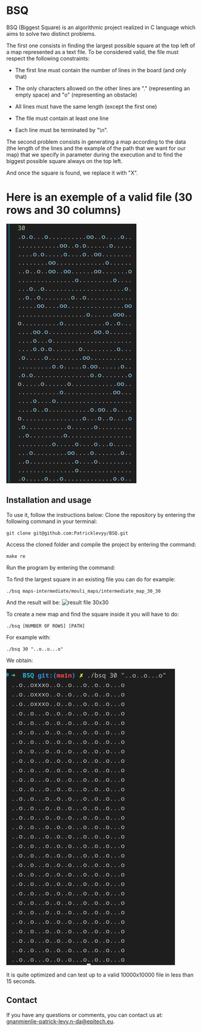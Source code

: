 # BSQ

BSQ (Biggest Square) is an algorithmic project realized in C language which aims to solve two distinct problems.

The first one consists in finding the largest possible square at the top left of a map represented as a text file. To be considered valid, the file must respect the following constraints:

- The first line must contain the number of lines in the board (and only that)

- The only characters allowed on the other lines are "." (representing an empty space) and "o" (representing an obstacle)

- All lines must have the same length (except the first one)

- The file must contain at least one line

- Each line must be terminated by "\n".

The second problem consists in generating a map according to the data (the length of the lines and the example of the path that we want for our map) that we specify in parameter during the execution and to find the biggest possible square always on the top left.

And once the square is found, we replace it with "X".

# Here is an exemple of a valid file (30 rows and 30 columns)
![file 30x30](./pictures/30x30.png)

## Installation and usage

To use it, follow the instructions below: Clone the repository by entering the following command in your terminal:

    git clone git@github.com:Patricklevyy/BSQ.git

Access the cloned folder and compile the project by entering the command:

    make re

Run the program by entering the command:

To find the largest square in an existing file you can do for example:

    ./bsq maps-intermediate/mouli_maps/intermediate_map_30_30

And the result will be:
![result file 30x30](./pictures/30x30_result.png30x30_result.png)

To create a new map and find the square inside it you will have to do:

    ./bsq [NUMBER OF ROWS] [PATH]
For example with:

    ./bsq 30 "..o..o...o"

We obtain:

![result generate and solved map 30x30](./pictures/30x30_generate_map.png)

It is quite optimized and can test up to a valid 10000x10000 file in less than 15 seconds.

## Contact

If you have any questions or comments, you can contact us at: gnanmienlie-patrick-levy.n-da@epitech.eu.
